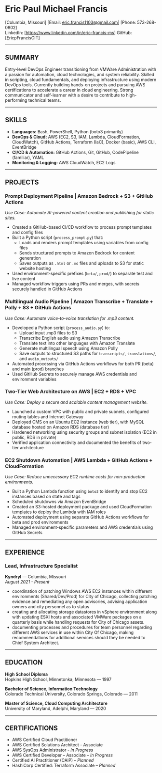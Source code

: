 # Eric Paul Michael Francis

[Columbia, Missouri]
[Email: eric.francis1103@gmail.com] 
[Phone: 573-268-0802]  
LinkedIn: [https://www.linkedin.com/in/eric-francis-ms] 
GitHub: [EricpFrancisGIT]

---

## SUMMARY

Entry-level DevOps Engineer transitioning from VMWare Administration with a passion for automation, cloud technologies, and system reliability. Skilled in scripting, cloud fundamentals, and deploying infrastructure using modern DevOps tools. Currently building hands-on projects and pursuing AWS certifications to accelerate a career in cloud engineering. Strong communicator and self-learner with a desire to contribute to high-performing technical teams.

---

## SKILLS

- **Languages:** Bash, PowerShell, Python (boto3 primarily)  
- **DevOps & Cloud:** AWS (EC2, S3, IAM, Lambda, CloudFormation, CloudWatch), GitHub Actions, Terraform (IaC), Docker (basic), AWS CLI, EventBridge  
- **CI/CD & Automation:** GitHub Actions, Git, GitHub, CodePipeline (familiar), YAML  
- **Monitoring & Logging:** AWS CloudWatch, EC2 Logs  

---

## PROJECTS

### Prompt Deployment Pipeline | Amazon Bedrock + S3 + GitHub Actions  
*Use Case: Automate AI-powered content creation and publishing for static sites.*

- Created a GitHub-based CI/CD workflow to process prompt templates and config files  
- Built a Python script (`process_prompt.py`) that:  
  - Loads and renders prompt templates using variables from config files  
  - Sends structured prompts to Amazon Bedrock for content generation  
  - Saves outputs as `.html` or `.md` files and uploads to S3 for static website hosting  
- Used environment-specific prefixes (`beta/`, `prod/`) to separate test and live content  
- Managed workflow triggers using PRs and merges, with secrets securely handled in GitHub Actions  

### Multilingual Audio Pipeline | Amazon Transcribe + Translate + Polly + S3 + GitHub Actions  
*Use Case: Automate voice-to-voice translation for .mp3 content.*

- Developed a Python script (`process_audio.py`) to:  
  - Upload input .mp3 files to S3  
  - Transcribe English audio using Amazon Transcribe  
  - Translate text into other languages with Amazon Translate  
  - Generate multilingual speech using Amazon Polly  
  - Save outputs to structured S3 paths for `transcripts/`, `translations/`, and `audio_outputs/`  
- Automated processing via GitHub Actions workflows for both PR (beta) and main (prod) branches  
- Used GitHub Secrets to securely manage AWS credentials and environment variables  

### Two-Tier Web Architecture on AWS | EC2 + RDS + VPC  
*Use Case: Deploy a secure and scalable content management website.*

- Launched a custom VPC with public and private subnets, configured routing tables and Internet Gateway  
- Deployed CMS on an Ubuntu EC2 instance (web tier), with MySQL database hosted on Amazon RDS (database tier)  
- Hardened networking using security groups and subnet isolation (EC2 in public, RDS in private)  
- Verified application connectivity and documented the benefits of two-tier architecture  

### EC2 Shutdown Automation | AWS Lambda + GitHub Actions + CloudFormation  
*Use Case: Reduce unnecessary EC2 runtime costs for non-production environments.*

- Built a Python Lambda function using `boto3` to identify and stop EC2 instances based on state and tags  
- Scheduled shutdowns via Amazon EventBridge  
- Created an S3-hosted deployment package and used CloudFormation templates to deploy the Lambda with IAM roles  
- Automated deployment using separate GitHub Actions workflows for beta and prod environments  
- Managed environment-specific parameters and AWS credentials using GitHub Secrets  

---

## EXPERIENCE

### Lead, Infrastructure Specialist  
**Kyndryl** — Columbia, Missouri  
*August 2021 - Present*

- coordination of patching Windows AWS EC2 instances within different environments (Shared/Dev/Prod) for City of Chicago, collecting patching evidence and remediating any open advisories, advising application owners and city personnel as to status 
- creating and allocating storage datastores in vSphere environment along with updating ESXI hosts and associated VMWare packages on a quarterly basis while handling requests for City of Chicago assets. 
- documenting processes and procedures for team personnel regarding different AWS services in use within City Of Chicago, making recommendations for additional services should they be needed to Chief System Architect.  

---

## EDUCATION

**High School Diploma**  
Hopkins High School, Minnetonka, Minnesota — 1997

**Bachelor of Science, Information Technology**  
Colorado Technical University, Colorado Springs, Colorado — 2011

**Master of Science, Cloud Computing Architecture**  
University of Maryland, Adelphi, Maryland — 2020

---

## CERTIFICATIONS

- AWS Certified Cloud Practitioner
- AWS Certified Solutions Architect - Associate
- AWS SysOps Administrator - *In Progress*
- AWS Certified Developer – Associate – *In Progress*  
- Certified AI Practitioner (CAIP) – *Planned*  
- HashiCorp Certified: Terraform Associate – *Planned*  
